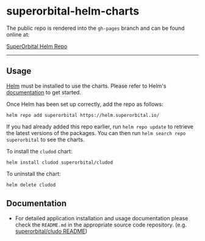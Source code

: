 # superorbital-helm-charts

The public repo is rendered into the `gh-pages` branch and can be found online at:

[SuperOrbital Helm Repo](https://helm.superorbital.io/)

---

## Usage

[Helm](https://helm.sh) must be installed to use the charts.  Please refer to
Helm's [documentation](https://helm.sh/docs) to get started.

Once Helm has been set up correctly, add the repo as follows:

  `helm repo add superorbital https://helm.superorbital.io/`

If you had already added this repo earlier, run `helm repo update` to retrieve
the latest versions of the packages.  You can then run `helm search repo
superorbital` to see the charts.

To install the `cludod` chart:

  `helm install cludod superorbital/cludod`

To uninstall the chart:

  `helm delete cludod`

## Documentation

* For detailed application installation and usage documentation please check the `README.md` in the appropriate source code repository. (e.g. [superorbital/cludo README](https://github.com/superorbital/cludo/blob/main/README.md))
